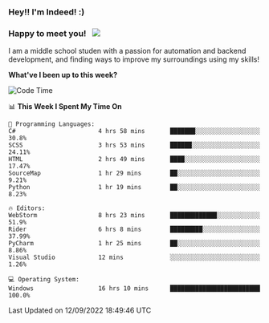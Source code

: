 ### Hey!! I'm Indeed! :) 

### Happy to meet you! &nbsp; ![](https://visitor-badge.glitch.me/badge?page_id=Indeedornot.Indeedornot)

I am a middle school studen with a passion for automation and backend development, and finding ways to improve my surroundings using my skills!

**What've I been up to this week?** 

<!--START_SECTION:waka-->
![Code Time](http://img.shields.io/badge/Code%20Time-344%20hrs%2059%20mins-blue)

📊 **This Week I Spent My Time On** 

```text
💬 Programming Languages: 
C#                       4 hrs 58 mins       ███████░░░░░░░░░░░░░░░░░░   30.8% 
SCSS                     3 hrs 53 mins       ██████░░░░░░░░░░░░░░░░░░░   24.11% 
HTML                     2 hrs 49 mins       ████░░░░░░░░░░░░░░░░░░░░░   17.47% 
SourceMap                1 hr 29 mins        ██░░░░░░░░░░░░░░░░░░░░░░░   9.21% 
Python                   1 hr 19 mins        ██░░░░░░░░░░░░░░░░░░░░░░░   8.23%

🔥 Editors: 
WebStorm                 8 hrs 23 mins       █████████████░░░░░░░░░░░░   51.9% 
Rider                    6 hrs 8 mins        █████████░░░░░░░░░░░░░░░░   37.99% 
PyCharm                  1 hr 25 mins        ██░░░░░░░░░░░░░░░░░░░░░░░   8.86% 
Visual Studio            12 mins             ░░░░░░░░░░░░░░░░░░░░░░░░░   1.26%

💻 Operating System: 
Windows                  16 hrs 10 mins      █████████████████████████   100.0%

```


 Last Updated on 12/09/2022 18:49:46 UTC
<!--END_SECTION:waka-->
